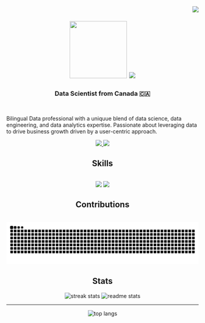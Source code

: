 <img align="right" src="https://visitor-badge.laobi.icu/badge?page_id=Darylwanji.Darylwanji" />
<h1 align="center">
  <img src='https://github.com/user-attachments/assets/d25dfd4f-90c8-40f5-a24c-13eb70bd5b55' width="150" height="150"/>
    <img src="https://readme-typing-svg.herokuapp.com/?font=Righteous&size=35&center=true&vCenter=true&width=500&height=70&duration=5000&lines=Hi+There!+👋;+I'm+Daryl+Wanji;" />
</h1>

<h3 align="center"> Data Scientist from Canada 🇨🇦</h3>
<br/>

Bilingual Data professional with a uniquue blend of data science, data engineering, and data analytics expertise. Passionate about leveraging data to drive business growth driven by a user-centric approach.
<div align="center"> 
  <a href="mailto:Daryl.wanji@gmail.com">
    <img src="https://img.shields.io/badge/Gmail-333333?style=for-the-badge&logo=gmail&logoColor=red" />
  </a>
  <a href="https://www.linkedin.com/in/darylwanji" target="_blank">
    <img src="https://img.shields.io/badge/LinkedIn-0077B5?style=for-the-badge&logo=linkedin&logoColor=white" />
  </a>
</div>

<h2 align="center">Skills</h2>
<br/>
<div align="center">
    <img src="https://skillicons.dev/icons?i=python,r,mysql,tensorflow,pytorch,docker,sublime,atom,kubernetes,aws" />
    <img src="https://skillicons.dev/icons?i=azure,gcp,gitlab,github,git,linux,bash,pycharm,eclipse,vscode" />
    <br>
</div>


<div align="center">
  <h2>Contributions</h2>
  <br>
  <img alt="snake eating my contributions" src="https://raw.githubusercontent.com/Darylwanji/Darylwanji/output/github-contribution-grid-snake.svg" />
  
</div>

<h2 align="center">Stats</h2>

<div align=center>
  <img width=350 src="https://github-readme-streak-stats.herokuapp.com/?user=Darylwanji&count_private=true&theme=react&border_radius=10" alt="streak stats"/>
  <img width=350 src="https://github-readme-stats.vercel.app/api?username=Darylwanji&count_private=true&show_icons=true&theme=react&rank_icon=github&border_radius=10" alt="readme stats" />
  <br/>

</div>

<hr/>
<div align="center">
  <img width=300 src="https://github-readme-stats.vercel.app/api/top-langs/?username=Darylwanji&hide=HTML&langs_count=8&layout=compact&theme=react&border_radius=10&size_weight=0.5&count_weight=0.5&exclude_repo=github-readme-stats" alt="top langs" />
</div>